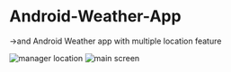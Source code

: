 # Android-Weather-App
->and Android Weather app with multiple location feature


![manager location](https://user-images.githubusercontent.com/23560627/56740800-307a2f00-674c-11e9-8404-08bb6ae9d82a.JPG)
![main screen](https://user-images.githubusercontent.com/23560627/56740802-3112c580-674c-11e9-9c71-121ca2ad8719.JPG)
